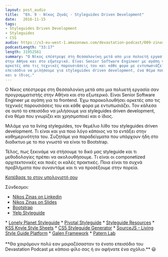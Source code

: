 ```yaml
---
layout: post_audio
title:  "Επ. 9 - Νίκος Ζηνάς - Styleguides Driven Development"
date:   2016-11-15
tags:
- Styleguides Driven Development
- Styleguides
- CSS
audio: https://s3-eu-west-1.amazonaws.com/devastation-podcast/009-zinas-styleguides-driven-development.mp3
podcastLength: "33:17"
length: 31952561
summary: "Ο Νίκος επέστρεψε στη Θεσσαλονίκη μετά απο μια πολυετή εργασία σαν προγραμματιστής
στην Αθήνα και στο εξωτερικό. Είναι Senior Software Engineer με αγάπη για το frontend. Έχω παρακολουθήσει
αρκετές απο τις τεχνικές παρουσιάσεις του και κάθε φορα με εντυπωσιάζει. Τον κάλεσα σε αυτό το 
επεισόδιο να μιλήσουμε για styleguides driven development, ένα θέμα που γνωρίζει και χρησιμοποιεί
και ο ίδιος."
---
```

Ο Νίκος επέστρεψε στη Θεσσαλονίκη μετά απο μια πολυετή εργασία σαν προγραμματιστής
στην Αθήνα και στο εξωτερικό. Είναι Senior Software Engineer με αγάπη για το frontend. Έχω παρακολουθήσει
αρκετές απο τις τεχνικές παρουσιάσεις του και κάθε φορα με εντυπωσιάζει. Τον κάλεσα σε αυτό το 
επεισόδιο να μιλήσουμε για styleguides driven development, ένα θέμα που γνωρίζει και χρησιμοποιεί
και ο ίδιος.

Μιλάμε για τα living styleguides, τον θεμέλιο λίθο του styleguides driven development. Τι είναι και για ποιο
λόγο κάποιος να το εντάξει στην καθημερινότητα του. Συζητάμε για παραδείγματα που υπάρχουν ήδη 
στο διαδικτυο με το πιο γνωστό να είναι το Bootstrap.

Τέλος, πως ξεκινάμε να στήσουμε το δικό μας styleguide και τι μεθοδολογίες πρέπει να ακολουθήσουμε. Τι είναι
οι componetized αρχιτεκτονικές και ποιές οι καλές πρακτικές. Ποια είναι τα συχνά προβλήματα που συναντάμε 
και τι να προσέξουμε στην πορεία.

<a href="{{page.audio}}" target="_blank"><i class="fa fa-cloud-download"></i> Κατέβασε το στον υπολογιστή σου</a>

Σύνδεσμοι:

* <a href="https://gr.linkedin.com/in/zinas" target="_blank">Nikos Zinas on Linkedin</a>
* <a href="http://slides.com/nikoszinas/" target="_blank">Nikos Zinas on Slides</a>
* <a href="http://getbootstrap.com" target="_blank">Bootstrap</a>
* <a href="https://www.yelp.com/styleguide" target="_blank">Yelp Styleguide
</a>
* <a href="https://rizzo.lonelyplanet.com/styleguide/design-elements/colours" target="_blank">Lonely Planet Styleguide</a>
* <a href="http://styleguide.pivotal.io" target="_blank">Pivotal Styleguide</a>
* <a href="http://styleguides.io/" target="_blank">Styleguide Resources</a>
* <a href="http://warpspire.com/kss/" target="_blank">KSS Knyle Style Sheets</a>
* <a href="https://github.com/SC5/sc5-styleguide" target="_blank">CS5 Styleguide Generator</a>
* <a href="https://sourcejs.com/" target="_blank">SourceJS - Living Style Guide Platform</a>
* <a href="http://galenframework.com/" target="_blank">Galen Framework</a>
* <a href="http://patternlab.io/" target="_blank">Patern Lab</a>

<br/>
<br/>
**Θα χαιρόμουν πολύ εαν μοιραζόσασταν το ένατο επεισόδιο του Devastation
Podcast με κάποιο φίλο σας ή αν αφήνατε ένα σχόλιο.** 😃
